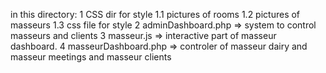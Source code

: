 in this directory:
1 CSS dir for style
1.1 pictures of rooms
1.2 pictures of masseurs
1.3 css file for style 
2 adminDashboard.php => system to control masseurs and clients 
3 masseur.js => interactive part of masseur dashboard. 4 masseurDashboard.php => controler of masseur dairy and masseur meetings and masseur clients
